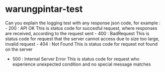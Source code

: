# warungpintar-test
Can you explain the logging test with any response json code, for example :
-​ ​200​ ​:​ API OK
This is status code for succesful request, where responses are received, according to the request sent
-​ ​400​ ​:​ ​Bad​ ​Request
This is status code for request that the server cannot access due to size too large, invalid request
-​ ​404​ ​:​ ​Not​ ​Found 
This is status code for request not found on the server
- ​​500 ​​:​​ Internal​​ Server​ E​rror
This is status code for request who experience unexpected condition and no special message matches
